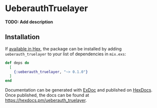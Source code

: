 # UeberauthTruelayer

**TODO: Add description**

## Installation

If [available in Hex](https://hex.pm/docs/publish), the package can be installed
by adding `ueberauth_truelayer` to your list of dependencies in `mix.exs`:

```elixir
def deps do
  [
    {:ueberauth_truelayer, "~> 0.1.0"}
  ]
end
```

Documentation can be generated with [ExDoc](https://github.com/elixir-lang/ex_doc)
and published on [HexDocs](https://hexdocs.pm). Once published, the docs can
be found at <https://hexdocs.pm/ueberauth_truelayer>.

